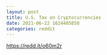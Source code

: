 ```yaml
--- 
layout: post 
title: U.S. Tax on Cryptocurrencies 
date: 2021-06-22 1624405850 
categories: reddit 
--- 
```

https://redd.it/o60m2r